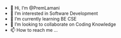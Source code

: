 - 👋 Hi, I’m @PremLamani
- 👀 I’m interested in Software Development 
- 🌱 I’m currently learning BE CSE
- 💞️ I’m looking to collaborate on Coding Knowledge 
- 📫 How to reach me ...

<!---
PremLamani/PremLamani is a ✨ special ✨ repository because its `README.md` (this file) appears on your GitHub profile.
You can click the Preview link to take a look at your changes.
--->
